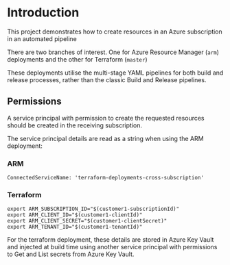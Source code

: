 # Introduction 
This project demonstrates how to create resources in an Azure subscription in an automated pipeline

There are two branches of interest. One for Azure Resource Manager (`arm`) deployments and the other for Terraform (`master`)

These deployments utilise the multi-stage YAML pipelines for both build and release processes, rather than the classic Build and Release pipelines.

## Permissions

A service principal with permission to create the requested resources should be created in the receiving subscription.

The service principal details are read as a string when using the ARM deployment:

### ARM
```
ConnectedServiceName: 'terraform-deployments-cross-subscription'
```

### Terraform
```
export ARM_SUBSCRIPTION_ID="$(customer1-subscriptionId)"
export ARM_CLIENT_ID="$(customer1-clientId)"
export ARM_CLIENT_SECRET="$(customer1-clientSecret)"
export ARM_TENANT_ID="$(customer1-tenantId)"
```

For the terraform deployment, these details are stored in Azure Key Vault and injected at build time using another service principal with permissions to Get and List secrets from Azure Key Vault.